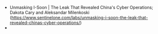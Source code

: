 * Unmasking I-Soon | The Leak That Revealed China's Cyber Operations; Dakota Cary and Aleksandar Milenkoski (https://www.sentinelone.com/labs/unmasking-i-soon-the-leak-that-revealed-chinas-cyber-operations/)
* 
